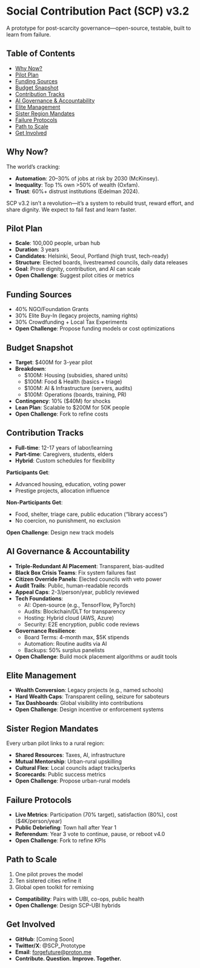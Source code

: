 # Social Contribution Pact (SCP) v3.2
A prototype for post-scarcity governance—open-source, testable, built to learn from failure.

## Table of Contents
- [Why Now?](#why-now)
- [Pilot Plan](#pilot-plan)
- [Funding Sources](#funding-sources)
- [Budget Snapshot](#budget-snapshot)
- [Contribution Tracks](#contribution-tracks)
- [AI Governance & Accountability](#ai-governance--accountability)
- [Elite Management](#elite-management)
- [Sister Region Mandates](#sister-region-mandates)
- [Failure Protocols](#failure-protocols)
- [Path to Scale](#path-to-scale)
- [Get Involved](#get-involved)

## Why Now?
The world’s cracking:
- **Automation**: 20–30% of jobs at risk by 2030 (McKinsey).
- **Inequality**: Top 1% own >50% of wealth (Oxfam).
- **Trust**: 60%+ distrust institutions (Edelman 2024).

SCP v3.2 isn’t a revolution—it’s a system to rebuild trust, reward effort, and share dignity. We expect to fail fast and learn faster.

## Pilot Plan
- **Scale**: 100,000 people, urban hub
- **Duration**: 3 years
- **Candidates**: Helsinki, Seoul, Portland (high trust, tech-ready)
- **Structure**: Elected boards, livestreamed councils, daily data releases
- **Goal**: Prove dignity, contribution, and AI can scale
- **Open Challenge**: Suggest pilot cities or metrics

## Funding Sources
- 40% NGO/Foundation Grants
- 30% Elite Buy-In (legacy projects, naming rights)
- 30% Crowdfunding + Local Tax Experiments
- **Open Challenge**: Propose funding models or cost optimizations

## Budget Snapshot
- **Target**: $400M for 3-year pilot
- **Breakdown**:
  - $100M: Housing (subsidies, shared units)
  - $100M: Food & Health (basics + triage)
  - $100M: AI & Infrastructure (servers, audits)
  - $100M: Operations (boards, training, PR)
- **Contingency**: 10% ($40M) for shocks
- **Lean Plan**: Scalable to $200M for 50K people
- **Open Challenge**: Fork to refine costs

## Contribution Tracks
- **Full-time**: 12-17 years of labor/learning
- **Part-time**: Caregivers, students, elders
- **Hybrid**: Custom schedules for flexibility

**Participants Get**:
- Advanced housing, education, voting power
- Prestige projects, allocation influence

**Non-Participants Get**:
- Food, shelter, triage care, public education (“library access”)
- No coercion, no punishment, no exclusion

**Open Challenge**: Design new track models

## AI Governance & Accountability
- **Triple-Redundant AI Placement**: Transparent, bias-audited
- **Black Box Crisis Teams**: Fix system failures fast
- **Citizen Override Panels**: Elected councils with veto power
- **Audit Trails**: Public, human-readable records
- **Appeal Caps**: 2-3/person/year, publicly reviewed
- **Tech Foundations**:
  - AI: Open-source (e.g., TensorFlow, PyTorch)
  - Audits: Blockchain/DLT for transparency
  - Hosting: Hybrid cloud (AWS, Azure)
  - Security: E2E encryption, public code reviews
- **Governance Resilience**:
  - Board Terms: 4-month max, $5K stipends
  - Automation: Routine audits via AI
  - Backups: 50% surplus panelists
- **Open Challenge**: Build mock placement algorithms or audit tools

## Elite Management
- **Wealth Conversion**: Legacy projects (e.g., named schools)
- **Hard Wealth Caps**: Transparent ceiling, seizure for saboteurs
- **Tax Dashboards**: Global visibility into contributions
- **Open Challenge**: Design incentive or enforcement systems

## Sister Region Mandates
Every urban pilot links to a rural region:
- **Shared Resources**: Taxes, AI, infrastructure
- **Mutual Mentorship**: Urban-rural upskilling
- **Cultural Flex**: Local councils adapt tracks/perks
- **Scorecards**: Public success metrics
- **Open Challenge**: Propose urban-rural models

## Failure Protocols
- **Live Metrics**: Participation (70% target), satisfaction (80%), cost ($4K/person/year)
- **Public Debriefing**: Town hall after Year 1
- **Referendum**: Year 3 vote to continue, pause, or reboot v4.0
- **Open Challenge**: Fork to refine KPIs

## Path to Scale
1. One pilot proves the model
2. Ten sistered cities refine it
3. Global open toolkit for remixing
- **Compatibility**: Pairs with UBI, co-ops, public health
- **Open Challenge**: Design SCP-UBI hybrids

## Get Involved
- **GitHub**: [Coming Soon]
- **Twitter/X**: @SCP_Prototype
- **Email**: forgefuture@proton.me
- **Contribute. Question. Improve. Together.**
